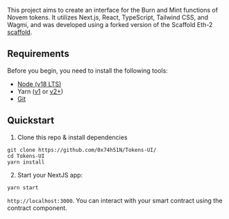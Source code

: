 This project aims to create an interface for the Burn and Mint functions of Novem tokens. It utilizes Next.js, React, TypeScript, Tailwind CSS, and Wagmi, and was developed using a forked version of the Scaffold Eth-2 [scaffold](https://github.com/scaffold-eth/scaffold-eth-2).

## Requirements

Before you begin, you need to install the following tools:

- [Node (v18 LTS)](https://nodejs.org/en/download/)
- Yarn ([v1](https://classic.yarnpkg.com/en/docs/install/) or [v2+](https://yarnpkg.com/getting-started/install))
- [Git](https://git-scm.com/downloads)

## Quickstart

1. Clone this repo & install dependencies

```
git clone https://github.com/0x74h51N/Tokens-UI/
cd Tokens-UI
yarn install
```
2. Start your NextJS app:

```
yarn start
```

`http://localhost:3000`. You can interact with your smart contract using the contract component.
